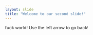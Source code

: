 ```yaml
---
layout: slide
title: "Welcome to our second slide!"
---
```

fuck world!
Use the left arrow to go back!
